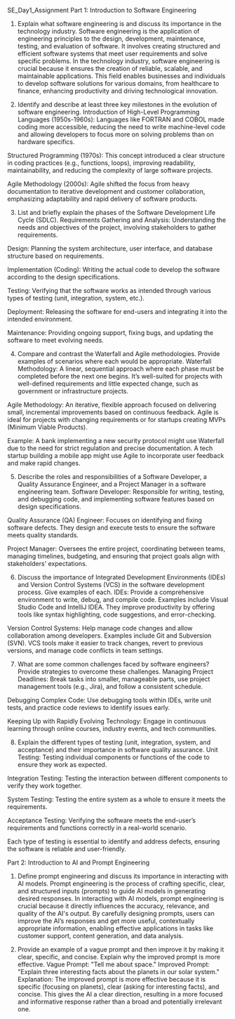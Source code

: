 SE_Day1_Assignment
Part 1: Introduction to Software Engineering
1. Explain what software engineering is and discuss its importance in the technology industry.
Software engineering is the application of engineering principles to the design, development, maintenance, testing, and evaluation of software. It involves creating structured and efficient software systems that meet user requirements and solve specific problems. In the technology industry, software engineering is crucial because it ensures the creation of reliable, scalable, and maintainable applications. This field enables businesses and individuals to develop software solutions for various domains, from healthcare to finance, enhancing productivity and driving technological innovation.

2. Identify and describe at least three key milestones in the evolution of software engineering.
Introduction of High-Level Programming Languages (1950s-1960s): Languages like FORTRAN and COBOL made coding more accessible, reducing the need to write machine-level code and allowing developers to focus more on solving problems than on hardware specifics.

Structured Programming (1970s): This concept introduced a clear structure in coding practices (e.g., functions, loops), improving readability, maintainability, and reducing the complexity of large software projects.

Agile Methodology (2000s): Agile shifted the focus from heavy documentation to iterative development and customer collaboration, emphasizing adaptability and rapid delivery of software products.

3. List and briefly explain the phases of the Software Development Life Cycle (SDLC).
Requirements Gathering and Analysis: Understanding the needs and objectives of the project, involving stakeholders to gather requirements.

Design: Planning the system architecture, user interface, and database structure based on requirements.

Implementation (Coding): Writing the actual code to develop the software according to the design specifications.

Testing: Verifying that the software works as intended through various types of testing (unit, integration, system, etc.).

Deployment: Releasing the software for end-users and integrating it into the intended environment.

Maintenance: Providing ongoing support, fixing bugs, and updating the software to meet evolving needs.

4. Compare and contrast the Waterfall and Agile methodologies. Provide examples of scenarios where each would be appropriate.
Waterfall Methodology: A linear, sequential approach where each phase must be completed before the next one begins. It’s well-suited for projects with well-defined requirements and little expected change, such as government or infrastructure projects.

Agile Methodology: An iterative, flexible approach focused on delivering small, incremental improvements based on continuous feedback. Agile is ideal for projects with changing requirements or for startups creating MVPs (Minimum Viable Products).

Example: A bank implementing a new security protocol might use Waterfall due to the need for strict regulation and precise documentation. A tech startup building a mobile app might use Agile to incorporate user feedback and make rapid changes.

5. Describe the roles and responsibilities of a Software Developer, a Quality Assurance Engineer, and a Project Manager in a software engineering team.
Software Developer: Responsible for writing, testing, and debugging code, and implementing software features based on design specifications.

Quality Assurance (QA) Engineer: Focuses on identifying and fixing software defects. They design and execute tests to ensure the software meets quality standards.

Project Manager: Oversees the entire project, coordinating between teams, managing timelines, budgeting, and ensuring that project goals align with stakeholders' expectations.

6. Discuss the importance of Integrated Development Environments (IDEs) and Version Control Systems (VCS) in the software development process. Give examples of each.
IDEs: Provide a comprehensive environment to write, debug, and compile code. Examples include Visual Studio Code and IntelliJ IDEA. They improve productivity by offering tools like syntax highlighting, code suggestions, and error-checking.

Version Control Systems: Help manage code changes and allow collaboration among developers. Examples include Git and Subversion (SVN). VCS tools make it easier to track changes, revert to previous versions, and manage code conflicts in team settings.

7. What are some common challenges faced by software engineers? Provide strategies to overcome these challenges.
Managing Project Deadlines: Break tasks into smaller, manageable parts, use project management tools (e.g., Jira), and follow a consistent schedule.

Debugging Complex Code: Use debugging tools within IDEs, write unit tests, and practice code reviews to identify issues early.

Keeping Up with Rapidly Evolving Technology: Engage in continuous learning through online courses, industry events, and tech communities.

8. Explain the different types of testing (unit, integration, system, and acceptance) and their importance in software quality assurance.
Unit Testing: Testing individual components or functions of the code to ensure they work as expected.

Integration Testing: Testing the interaction between different components to verify they work together.

System Testing: Testing the entire system as a whole to ensure it meets the requirements.

Acceptance Testing: Verifying the software meets the end-user’s requirements and functions correctly in a real-world scenario.

Each type of testing is essential to identify and address defects, ensuring the software is reliable and user-friendly.

Part 2: Introduction to AI and Prompt Engineering
1. Define prompt engineering and discuss its importance in interacting with AI models.
Prompt engineering is the process of crafting specific, clear, and structured inputs (prompts) to guide AI models in generating desired responses. In interacting with AI models, prompt engineering is crucial because it directly influences the accuracy, relevance, and quality of the AI's output. By carefully designing prompts, users can improve the AI’s responses and get more useful, contextually appropriate information, enabling effective applications in tasks like customer support, content generation, and data analysis.

2. Provide an example of a vague prompt and then improve it by making it clear, specific, and concise. Explain why the improved prompt is more effective.
Vague Prompt: "Tell me about space."
Improved Prompt: "Explain three interesting facts about the planets in our solar system."
Explanation: The improved prompt is more effective because it is specific (focusing on planets), clear (asking for interesting facts), and concise. This gives the AI a clear direction, resulting in a more focused and informative response rather than a broad and potentially irrelevant one.
